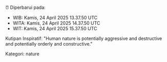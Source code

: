 ⏰ Diperbarui pada:
- WIB: Kamis, 24 April 2025 13.37.50 UTC
- WITA: Kamis, 24 April 2025 14.37.50 UTC
- WIT: Kamis, 24 April 2025 15.37.50 UTC

Kutipan Inspiratif:
"Human nature is potentially aggressive and destructive and potentially orderly and constructive."


Kategori: nature

